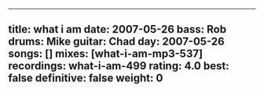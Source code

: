 
---
title: what i am
date: 2007-05-26
bass:	Rob
drums:	Mike
guitar:	Chad
day: 2007-05-26
songs: []
mixes: [what-i-am-mp3-537]
recordings: what-i-am-499
rating: 4.0
best: false
definitive: false
weight: 0
---
